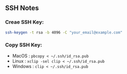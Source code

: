 ## SSH Notes

### Creae SSH Key:

```bash
ssh-keygen -t rsa -b 4096 -C "your_email@example.com"
```

### Copy SSH Key:

- MacOS : `pbcopy < ~/.ssh/id_rsa.pub`
- Linux : `xclip -sel clip < ~/.ssh/id_rsa.pub`
- Windows : `clip < ~/.ssh/id_rsa.pub`

